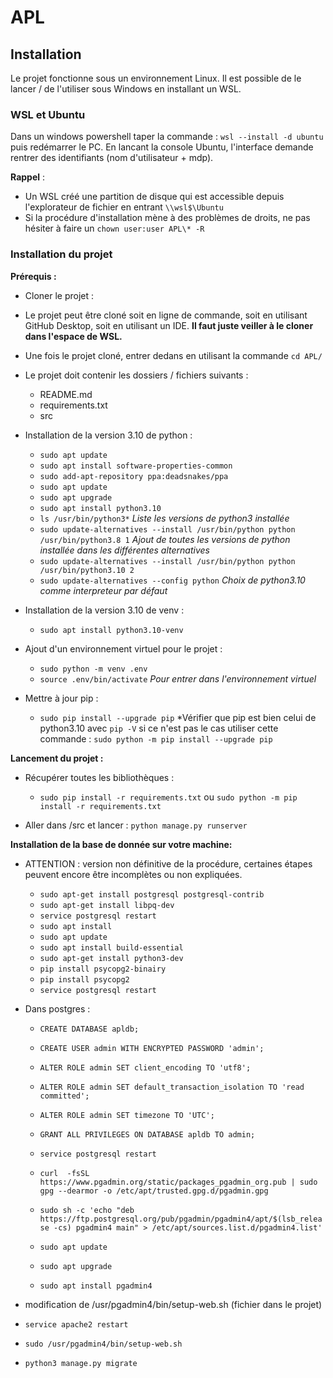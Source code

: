 # APL

## Installation
Le projet fonctionne sous un environnement Linux. Il est possible de le lancer / de l'utiliser sous Windows en installant un WSL.

### WSL et Ubuntu
Dans un windows powershell taper la commande : `wsl --install -d ubuntu` puis redémarrer le PC.
En lancant la console Ubuntu, l'interface demande rentrer des identifiants (nom d'utilisateur + mdp).

**Rappel** : 
- Un WSL créé une partition de disque qui est accessible depuis l'explorateur de fichier en entrant `\\wsl$\Ubuntu`
- Si la procédure d'installation mène à des problèmes de droits, ne pas hésiter à faire un `chown user:user APL\* -R`

### Installation du projet

**Prérequis :**
- Cloner le projet :
-   Le projet peut être cloné soit en ligne de commande, soit en utilisant GitHub Desktop, soit en utilisant un IDE. **Il faut juste veiller à le cloner dans l'espace de WSL.**
  - Une fois le projet cloné, entrer dedans en utilisant la commande `cd APL/`
  - Le projet doit contenir les dossiers / fichiers suivants :
    - README.md
    - requirements.txt
    - src
- Installation de la version 3.10 de python : 
  - `sudo apt update`
  - `sudo apt install software-properties-common`
  - `sudo add-apt-repository ppa:deadsnakes/ppa`
  - `sudo apt update`
  - `sudo apt upgrade`
  - `sudo apt install python3.10`
  - `ls /usr/bin/python3*` *Liste les versions de python3 installée*
  - `sudo update-alternatives --install /usr/bin/python python /usr/bin/python3.8 1` *Ajout de toutes les versions de python installée dans les différentes alternatives*
  - `sudo update-alternatives --install /usr/bin/python python /usr/bin/python3.10 2`
  - `sudo update-alternatives --config python` *Choix de python3.10 comme interpreteur par défaut*
 
- Installation de la version 3.10 de venv :
  - `sudo apt install python3.10-venv`

- Ajout d'un environnement virtuel pour le projet :
  - `sudo python -m venv .env`
  - `source .env/bin/activate` *Pour entrer dans l'environnement virtuel*
 
- Mettre à jour pip :
  - `sudo pip install --upgrade pip` *Vérifier que pip est bien celui de python3.10 avec `pip -V` si ce n'est pas le cas utiliser cette commande : `sudo python -m pip install --upgrade pip`

**Lancement du projet :**
- Récupérer toutes les bibliothèques :
  - `sudo pip install -r requirements.txt` ou `sudo python -m pip install -r requirements.txt`
    
- Aller dans /src et lancer : `python manage.py runserver`


**Installation de la base de donnée sur votre machine:**
- ATTENTION : version non définitive de la procédure, certaines étapes peuvent encore être incomplètes ou non expliquées.

  - `sudo apt-get install postgresql postgresql-contrib`
  - `sudo apt-get install libpq-dev`
  - `service postgresql restart`
  - `sudo apt install`
  - `sudo apt update`
  - `sudo apt install build-essential`
  - `sudo apt-get install python3-dev`
  - `pip install psycopg2-binairy`
  - `pip install psycopg2`
  - `service postgresql restart`

- Dans postgres :
  - `CREATE DATABASE apldb;`
  - `CREATE USER admin WITH ENCRYPTED PASSWORD 'admin';`
  - `ALTER ROLE admin SET client_encoding TO 'utf8';`
  - `ALTER ROLE admin SET default_transaction_isolation TO 'read committed';`
  - `ALTER ROLE admin SET timezone TO 'UTC';`
  - `GRANT ALL PRIVILEGES ON DATABASE apldb TO admin;`

  - `service postgresql restart`

  - `curl  -fsSL https://www.pgadmin.org/static/packages_pgadmin_org.pub | sudo gpg --dearmor -o /etc/apt/trusted.gpg.d/pgadmin.gpg`
  - `sudo sh -c 'echo "deb https://ftp.postgresql.org/pub/pgadmin/pgadmin4/apt/$(lsb_release -cs) pgadmin4 main" > /etc/apt/sources.list.d/pgadmin4.list'`
  - `sudo apt update`
  - `sudo apt upgrade`
  - `sudo apt install pgadmin4`

 - modification de /usr/pgadmin4/bin/setup-web.sh (fichier dans le projet)
  - `service apache2 restart`
  - `sudo /usr/pgadmin4/bin/setup-web.sh`

  - `python3 manage.py migrate`
